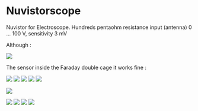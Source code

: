 # Nuvistorscope
Nuvistor for Electroscope. Hundreds pentaohm resistance input (antenna) 0 ... 100 V, sensitivity 3 mV

Although :

![](./pictures/4807.jpg)

The sensor inside the Faraday double cage
it works fine :

![](./pictures/nuvistor_w.jpg)
![](./pictures/nuvistor_f.jpg)
![](./pictures/nuvistor_scope.jpg)
![](./pictures/201806141239_ADS1115_volt_1M_data_eventoverall.png)
![](./pictures/201806151315_ADS1115_volt_1M_data_eventoverall.png)

![](./pictures/201806152127_ADS1115_volt_1M_data_eventoverall.png)

![](./pictures/2018_06_15_16_54_26.png)
![](./pictures/2018_06_14_21_35_03.png)
![](./pictures/2018_06_14_21_37_40.png)
![](./pictures/2018_06_14_21_41_13.png)

